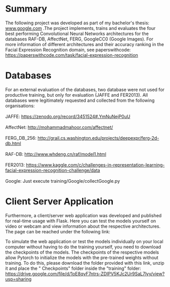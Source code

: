 # Summary

The following project was developed as part of my bachelor's thesis: www.google.com .The project implements, trains and evaluates the four best performing Convolutional Neural Networks architectures for the databases RAF-DB, AffectNet, FERG, GoogleCC0 (Google Images). For more information of different architectures and their accuracy ranking in the Facial Expression Recognition domain, see paperswithcode: https://paperswithcode.com/task/facial-expression-recognition

# Databases

For an external evaluation of the databases, two database were not used for productive training, but only for evaluation (JAFFE and FER2013). All databases were legitimately requested and collected from the following organisations: </br></br>
JAFFE: https://zenodo.org/record/3451524#.YmNuNejP0uU </br></br>
AffectNet: http://mohammadmahoor.com/affectnet/ </br></br>
FERG_DB_256: http://grail.cs.washington.edu/projects/deepexpr/ferg-2d-db.html </br></br>
RAF-DB: http://www.whdeng.cn/raf/model1.html </br></br>
FER2013: https://www.kaggle.com/c/challenges-in-representation-learning-facial-expression-recognition-challenge/data </br></br>
Google: Just execute training/Google/collectGoogle.py </br>

# Client Server Application

Furthermore, a client/server web application was developed and published for real-time usage with Flask. Here you can test the models yourself on video or webcam and view information about the respective architectures. The page can be reached under the following link: </br>

To simulate the web application or test the models individually on your local computer without having to do the training yourself, you need to download the checkpoints of the models. The checkpoints of the respective models allow Pytorch to initialize the models with the pre-trained weights without training. To do this, please download the folder provided with this link, unzip it and place the " Checkpoints" folder inside the "training" folder: https://drive.google.com/file/d/1oE8qyF7ntrs-ZDIPV5KJc2Ur9SaL7lyy/view?usp=sharing
